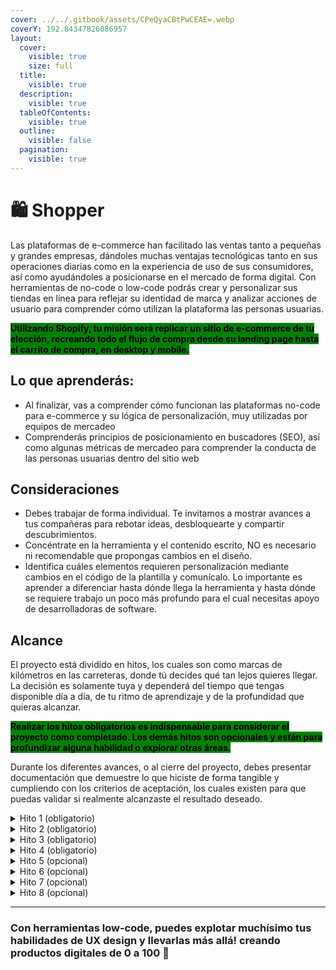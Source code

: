 ```yaml
---
cover: ../../.gitbook/assets/CPeQyaCBtPwCEAE=.webp
coverY: 192.84347826086957
layout:
  cover:
    visible: true
    size: full
  title:
    visible: true
  description:
    visible: true
  tableOfContents:
    visible: true
  outline:
    visible: false
  pagination:
    visible: true
---
```


# 🛍️ Shopper

Las plataformas de e-commerce han facilitado las ventas tanto a pequeñas y grandes empresas, dándoles muchas ventajas tecnológicas tanto en sus operaciones diarias como en la experiencia de uso de sus consumidores, así como ayudándoles a posicionarse en el mercado de forma digital. Con herramientas de no-code o low-code podrás crear y personalizar sus tiendas en línea para reflejar su identidad de marca y analizar acciones de usuario para comprender cómo utilizan la plataforma las personas usuarias.

<mark style="background-color:green;">**Utilizando Shopify, tu misión será replicar un sitio de e-commerce de tu elección, recreando todo el flujo de compra desde su landing page hasta el carrito de compra, en desktop y mobile.**</mark>



## Lo que aprenderás:

* Al finalizar, vas a comprender cómo funcionan las plataformas no-code para e-commerce y su lógica de personalización, muy utilizadas por equipos de mercadeo
* Comprenderás principios de posicionamiento en buscadores (SEO), así como algunas métricas de mercadeo para comprender la conducta de las personas usuarias dentro del sitio web

## Consideraciones

* Debes trabajar de forma individual. Te invitamos a mostrar avances a tus compañeras para rebotar ideas, desbloquearte y compartir descubrimientos.
* Concéntrate en la herramienta y el contenido escrito, NO es necesario ni recomendable que propongas cambios en el diseño.&#x20;
* Identifica cuáles elementos requieren personalización mediante cambios en el código de la plantilla y comunícalo. Lo importante es aprender a diferenciar hasta dónde llega la herramienta y hasta dónde se requiere trabajo un poco más profundo para el cual necesitas apoyo de desarrolladoras de software.



## Alcance

El proyecto está dividido en hitos, los cuales son como marcas de kilómetros en las carreteras, donde tú decides qué tan lejos quieres llegar. La decisión es solamente tuya y dependerá del tiempo que tengas disponible día a día, de tu ritmo de aprendizaje y de la profundidad que quieras alcanzar.

<mark style="background-color:green;">**Realizar los hitos obligatorios es indispensable para considerar el proyecto como completado. Los demás hitos son opcionales y están para profundizar alguna habilidad o explorar otras áreas.**</mark>

Durante los diferentes avances, o al cierre del proyecto, debes presentar documentación que demuestre lo que hiciste de forma tangible y cumpliendo con los criterios de aceptación, los cuales existen para que puedas validar si realmente alcanzaste el resultado deseado.

<details>

<summary>Hito 1 (obligatorio)</summary>

Para comenzar esta travesía digital, necesitarás abrir una cuenta en la plataforma y crear tu primera tienda.

**Criterios de aceptación:**

1. Abre una cuenta gratuita en [Shopify Partners](https://www.shopify.com/partners), crea una tienda y asígnale la plantilla más reciente (llamada “dawn”)
2. Comparte con el equipo de Laboratoria el link al sitio web y la clave de acceso. _Nota: Es diferente a tus datos de acceso, es una clave creada por Shopify para acceder solamente al sitio web, como lo verían los clientes cuando el sitio se publique_
3. Selecciona el sitio de e-commerce que vas a replicar y comparte el link con el equipo de Laboratoria. Este será tu sitio web de “referencia” durante todo el proyecto. _Nota: Elige alguno que utilice Shopify como plataforma base, así te será más fácil comprender las posibilidades de diseño y funcionalidades_

</details>

<details>

<summary>Hito 2 (obligatorio)</summary>

Listo! una vez creada la tienda es momento de empezar a modificar la plantilla hasta que luzca lo más similar posible al sitio de referencia que elegiste.

**Criterios de aceptación:**

1. Replica el contenido de la navegación principal y el footer, incluyendo el logotipo
2. Crea la estructura del homepage con la misma cantidad y tipo de secciones que el sitio de referencia
3. Cambia la plantilla con los colores y tipografías del sitio de referencia
4. Modifica los estilos de al menos 3 secciones del homepage para que luzcan lo más similar posible al sitio de referencia. _Nota: algunas personalizaciones requieren cambios en el código directamente, identifica hasta dónde puedes llegar y hasta dónde necesitarías ayuda de una desarrolladora web._

**Si el sitio de referencia cuenta con animaciones personalizadas (diferentes a las disponibles en la plantilla), NO trates de replicarlas aún. Esto lo podrás hacer más adelante en los próximos hitos.**

</details>

<details>

<summary>Hito 3 (obligatorio)</summary>

Con el homepage avanzado, vamos a crear la página de “colección de productos” y la página de “detalle de producto”, estas estructuras se repetirán para todas las colecciones y productos del e-commerce.

**Criterios de aceptación**&#x20;

1. Elige una colección de productos específica y crea al menos 5 productos. _Nota: No te desgastes creando absolutamente todos los productos, muchas veces es una tarea automatizada mediante bases de datos o integraciones con otras plataformas_
2. Replica la estructura de la página de “colección” con todas las secciones necesarias
3. Modifica los estilos de la página de “colección” para que luzca lo más similar al sitio de referencia
4. Replica la estructura de la página de “producto” con todas las secciones necesarias
5. Modifica los estilos de la página de  “producto” para que se vea similar al sitio de referencia

</details>

<details>

<summary>Hito 4 (obligatorio)</summary>

Con el diseño completo de las pantallas principales, es momento de analizar el contenido del sitio web de referencia, para comprender su posicionamiento en los motores de búsqueda.

**Criterios de aceptación:**

1. TBD

</details>

<details>

<summary>Hito 5 (opcional)</summary>

La experiencia de búsqueda de productos en un sitio de e-commerce tiene mucho impacto en la satisfacción de las personas usuarias y en los resultados del negocio. Es por ello que en este hito nos enfocaremos en las funcionalidades de búsqueda.

**Criterios de aceptación:**

1. Modifica la barra de búsqueda para que simule al sitio de referencia
2. Replica la estructura de la página de resultados de búsqueda
3. Cambia los estilos de dicha página para que luzca similar al sitio de referencia
4. Identifica si existen funcionalidades que requieren intervención a nivel de código o si es posible modificarlas mediante las opciones de Shopify

</details>

<details>

<summary>Hito 6 (opcional)</summary>

El carrito de compra es una pantalla crítica en el flujo de ventas, es muy importante que la información sea clara y sea muy fácil de usar.

**Criterios de aceptación:**

1. Replica la estructura (secciones, layout, contenido) de la pantalla del carrito de compra para que simule al sitio de referencia
2. Modifica los estilos para que luzca lo más similar posible al sitio de referencia
3. Asegúrate de que sea posible completar el flujo de compra (agregar un producto, remover el producto y confirmar la compra)

</details>

<details>

<summary>Hito 7 (opcional)</summary>

Ahora activaremos la sección de “cliente”, para que los usuarios de tu tienda puedan ingresar a su cuenta en caso de realizar compras recurrentes.

**Criterios de aceptación:**

1. En el panel de administración, crea un usuario de ejemplo
2. Activa la funcionalidad de “registro” y “login” en la plataforma
3. Modifica ambos formularios para que luzcan lo más similar al sitio de referencia

**Si el sitio de referencia no cuenta con esta funcionalidad, debes integrarla en el diseño como propuesta de mejora.**

</details>

<details>

<summary>Hito 8 (opcional)</summary>

Ahora sí, con toda tu tienda completa y funcional, puedes dedicarte a pulir los detalles.

**Criterios de aceptación:**

1. Simula las animaciones que requieren intervención a nivel de código
2. Agrega funcionalidades mediante las integraciones disponibles

</details>

***

### **Con herramientas low-code, puedes explotar muchísimo tus habilidades de UX design y llevarlas más allá! creando productos digitales de 0 a 100** :rocket:


